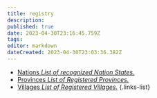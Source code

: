 ```yaml
---
title: registry
description: 
published: true
date: 2023-04-30T23:16:45.759Z
tags: 
editor: markdown
dateCreated: 2023-04-30T23:03:36.382Z
---
```


- [Nations *List of recognized Nation States.*](/registry/nation)
- [Provinces *List of Registered Provinces.*](/registry/province)
- [Villages *List of Registered Villages.*](/registry/village)
{.links-list}